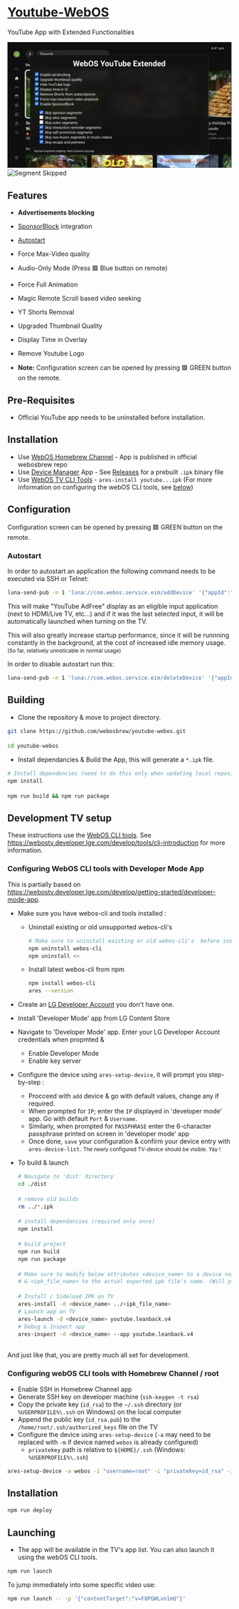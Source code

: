# [Youtube-WebOS](https://github.com/webosbrew/youtube-webos)

YouTube App with Extended Functionalities

![Configuration Screen](./screenshots/1_sm.jpg?raw=true)
![Segment Skipped](./screenshots/2_sm.jpg?raw=true)

## Features

- **Advertisements blocking**
- [SponsorBlock](https://sponsor.ajay.app/) integration
- [Autostart](#autostart)
- Force Max-Video quality
- Audio-Only Mode (Press 🟩 Blue button on remote)
- Force Full Animation
- Magic Remote Scroll based video seeking
- YT Shorts Removal
- Upgraded Thumbnail Quality
- Display Time in Overlay
- Remove Youtube Logo
  <br>

- **Note:** Configuration screen can be opened by pressing 🟩 GREEN button on the remote.

## Pre-Requisites

- Official YouTube app needs to be uninstalled before installation.

## Installation

- Use [WebOS Homebrew Channel](https://github.com/webosbrew/webos-homebrew-channel) - App is published in official webosbrew repo
- Use [Device Manager](https://github.com/webosbrew/dev-manager-desktop) App - See [Releases](https://github.com/webosbrew/youtube-webos/releases) for a
  prebuilt `.ipk` binary file
- Use [WebOS TV CLI Tools](https://webostv.developer.lge.com/develop/tools/cli-installation) -
  `ares-install youtube...ipk` (For more information on configuring the webOS CLI tools, see [below](#development-tv-setup))

## Configuration

Configuration screen can be opened by pressing 🟩 GREEN button on the remote.

### Autostart

In order to autostart an application the following command needs to be executed
via SSH or Telnet:

```sh
luna-send-pub -n 1 'luna://com.webos.service.eim/addDevice' '{"appId":"youtube.leanback.v4","pigImage":"","mvpdIcon":""}'
```

This will make "YouTube AdFree" display as an eligible input application (next to HDMI/Live TV, etc...) and if it was the last selected input, it will be automatically launched when turning on the TV.

This will also greatly increase startup performance, since it will be runnning constantly in the background, at the cost of increased idle memory usage. <small>(So far, relatively unnoticable in normal usage)</small>

In order to disable autostart run this:

```sh
luna-send-pub -n 1 'luna://com.webos.service.eim/deleteDevice' '{"appId":"youtube.leanback.v4"}'
```

## Building

- Clone the repository & move to project directory.

```sh
git clone https://github.com/webosbrew/youtube-webos.git

cd youtube-webos
```

- Install dependancies & Build the App, this will generate a `*.ipk` file.

```sh
# Install dependencies (need to do this only when updating local repository / package.json is changed)
npm install

npm run build && npm run package
```

## Development TV setup

These instructions use the [WebOS CLI tools](https://github.com/webos-tools/cli). See <https://webostv.developer.lge.com/develop/tools/cli-introduction> for more information.

### Configuring WebOS CLI tools with Developer Mode App

This is partially based on <https://webostv.developer.lge.com/develop/getting-started/developer-mode-app>.

- Make sure you have webos-cli and tools installed :
  - Uninstall existing or old unsupported webos-cli's
    ```sh
    # Make sure to uninstall existing or old webos-cli's  before installing new one
    npm uninstall webos-cli
    npm uninstall <>
    ```
  - Install latest webos-cli from npm
    ```sh
    npm install webos-cli
    ares --version
    ```
- Create an [LG Developer Account](https://webostv.developer.lge.com/develop/getting-started/developer-mode-app) you don't have one.
- Install 'Developer Mode' app from LG Content Store
- Navigate to 'Developer Mode' app. Enter your LG Developer Account credentials when propmted &
  - Enable Developer Mode
  - Enable key server
- Configure the device using `ares-setup-device`, it will prompt you step-by-step :

  - Procceed with `add` device & go with default values, change any if required.
  - When prompted for `IP`; enter the `IP` displayed in 'developer mode' app. Go with default `Port` & `Username`.
  - Similarly, when prompted for `PASSPHRASE` enter the 6-character passphrase printed on screen in 'developer mode' app
  - Once done, `save` your configuration & confirm your device entry with `ares-device-list`.
    <small>The newly configured TV-device should be visible. Yay !</small>

- To build & launch

  ```sh
  # Navigate to 'dist' directory
  cd ./dist

  # remove old builds
  rm ../*.ipk

  # install dependancies (required only once)
  npm install

  # build project
  npm run build
  npm run package

  # Make sure to modify below attributes <device_name> to a device name from 'ares-device-list'.
  # & <ipk_file_name> to the actual exported ipk file's name. (Will present in main project directory after build)

  # Install / Sideload IPK on TV
  ares-install -d <device_name> ../<ipk_file_name>
  # Launch app on TV
  ares-launch -d <device_name> youtube.leanback.v4
  # Debug & Inspect app
  ares-inspect -d <device_name> --app youtube.leanback.v4
  ```

<br>
And just like that, you are pretty much all set for development.

### Configuring webOS CLI tools with Homebrew Channel / root

- Enable SSH in Homebrew Channel app
- Generate SSH key on developer machine (`ssh-keygen -t rsa`)
- Copy the private key (`id_rsa`) to the `~/.ssh` directory (or `%USERPROFILE%\.ssh` on Windows) on the local computer
- Append the public key (`id_rsa.pub`) to the `/home/root/.ssh/authorized_keys` file on the TV
- Configure the device using `ares-setup-device` (`-a` may need to be replaced with `-m` if device named `webos` is already configured)
  - `privatekey` path is relative to `${HOME}/.ssh` (Windows: `%USERPROFILE%\.ssh`)

```sh
ares-setup-device -a webos -i "username=root" -i "privatekey=id_rsa" -i "passphrase=SSH_KEY_PASSPHRASE" -i "host=TV_IP" -i "port=22"
```

## Installation

```sh
npm run deploy
```

## Launching

- The app will be available in the TV's app list. You can also launch it using the webOS CLI tools.

```sh
npm run launch
```

To jump immediately into some specific video use:

```sh
npm run launch -- -p '{"contentTarget":"v=F8PGWLvn1mQ"}'
```
